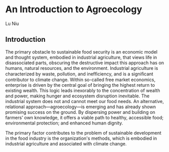 # An Introduction to Agroecology

Lu Niu

## Introduction

The primary obstacle to sustainable food security is an economic model and thought system, embodied in industrial agriculture, that views life in disassociated parts, obscuring the destructive impact this approach has on humans, natural resources, and the environment. Industrial agriculture is characterized by waste, pollution, and inefﬁciency, and is a signiﬁcant contributor to climate change. Within so-called free market economics, enterprise is driven by the central goal of bringing the highest return to existing wealth. This logic leads inexorably to the concentration of wealth and power, making hunger and ecosystem disruption inevitable. The industrial system does not and cannot meet our food needs. An alternative, relational approach—agroecology—is emerging and has already shown promising success on the ground. By dispersing power and building on farmers’ own knowledge, it offers a viable path to healthy, accessible food; environmental protection; and enhanced human dignity.

The primary factor contributes to the problem of sustainable development in the food industry is the organization's methods, which is embodied in industrial agriculture and associated with climate change. 